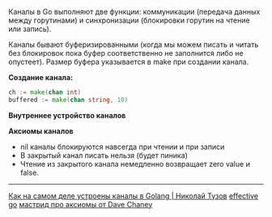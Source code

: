 Каналы в Go выполняют две функции: коммуникации (передача данных между горутинами) и синхронизации (блокировки горутин на чтение или запись).

Каналы бывают буферизированными (когда мы можем писать и читать без блокировок пока буфер соответственно не заполнится либо не опустеет). Размер буфера указывается в make при создании канала.

**Создание канала:**
```go
ch := make(chan int)
buffered := make(chan string, 10)
```

**Внутреннее устройство каналов**


**Аксиомы каналов**
- nil каналы блокируются навсегда при чтении и при записи
- В закрытый канал писать нельзя (будет пиника)
- Чтение из закрытого канала немедленно возвращает zero value и false.

---
[Как на самом деле устроены каналы в Golang | Николай Тузов](https://www.youtube.com/watch?v=ZTJcaP4G4JM)
[effective go](https://go.dev/doc/effective_go#channels)
[мастрид про аксиомы от Dave Chaney](https://dave.cheney.net/2014/03/19/channel-axioms)
